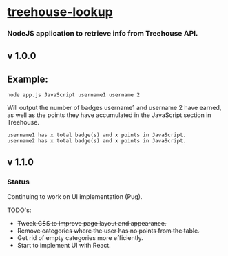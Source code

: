 # [treehouse-lookup](https://treehouse-lookup.herokuapp.com/)
### NodeJS application to retrieve info from Treehouse API.

## v 1.0.0
## Example:
    node app.js JavaScript username1 username 2
Will output the number of badges username1 and username 2 have earned, as well as the points they have accumulated in the JavaScript section in Treehouse.
```
username1 has x total badge(s) and x points in JavaScript.
username2 has x total badge(s) and x points in JavaScript.
```
## v 1.1.0
### Status
Continuing to work on UI implementation (Pug).

TODO's:
* ~~Tweak CSS to improve page layout and appearance.~~
* ~~Remove categories where the user has no points from the table.~~
* Get rid of empty categories more efficiently.
* Start to implement UI with React.


